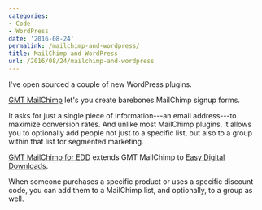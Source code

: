 ```yaml
---
categories:
- Code
- WordPress
date: '2016-08-24'
permalink: /mailchimp-and-wordpress/
title: MailChimp and WordPress
url: /2016/08/24/mailchimp-and-wordpress
---
```


I've open sourced a couple of new WordPress plugins.

[GMT MailChimp](https://github.com/cferdinandi/gmt-mailchimp) let's you create barebones MailChimp signup forms.

It asks for just a single piece of information---an email address---to maximize conversion rates. And unlike most MailChimp plugins, it allows you to optionally add people not just to a specific list, but also to a group within that list for segmented marketing.

[GMT MailChimp for EDD](https://github.com/cferdinandi/gmt-mailchimp-for-edd) extends GMT MailChimp to [Easy Digital Downloads](https://easydigitaldownloads.com/).

When someone purchases a specific product or uses a specific discount code, you can add them to a MailChimp list, and optionally, to a group as well.